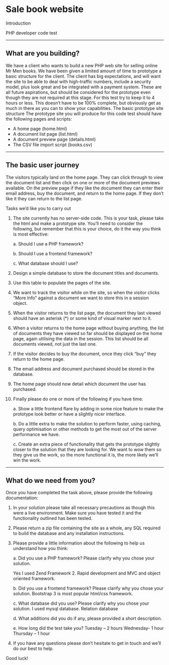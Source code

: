 Sale book website
=======================

Introduction

PHP developer code test

-----------------------------
What are you building? 
----------------------
We have a client who wants to build a new PHP web site for selling online Mr Men books. We have been given a limited amount of time to prototype a basic structure for the client. 
The client has big expectations, and will want the site to be able to deal with high-traffic numbers, include a security model, plus look great and be integrated with a payment system. These are all future aspirations, but should be considered for the prototype even though they are not required at this stage.
For this test try to keep it to 4 hours or less. This doesn’t have to be 100% complete, but obviously get as much in there as you can to show your capabilities.
The basic prototype site structure
The prototype site you will produce for this code test should have the following pages and scripts:

  -	A home page (home.html)
  -	A document list page (list.html)
  - A document preview page (details.html)
  -	The CSV file import script (books.csv)

-----------------------------
The basic user journey 
-----------------------------

The visitors typically land on the home page. They can click through to view the document list and then click on one or more of the document previews available. On the preview page if they like the document they can enter their email address, buy the document, and return to the home page. If they don’t like it they can return to the list page.

Tasks we’d like you to carry out

1.	The site currently has no server-side code. This is your task, please take the html and make a prototype site. You’ll need to consider the following, but remember that this is your choice, do it the way you think is most effective:

    a.	Should I use a PHP framework?

    b.	Should I use a frontend framework?

    c.	What database should I use?

2.	Design a simple database to store the document titles and documents.

3.	Use this table to populate the pages of the site.

4.	We want to track the visitor while on the site, so when the visitor clicks “More Info” against a document we want to store this in a session object.

5.	When the visitor returns to the list page, the document they last viewed should have an asterisk (*) or some kind of visual marker next to it.

6.	When a visitor returns to the home page without buying anything, the list of documents they have viewed so far should be displayed on the home page, again utilising the data in the session. This list should be all documents viewed, not just the last one.

7.	If the visitor decides to buy the document, once they click “buy” they return to the home page.

8.	The email address and document purchased should be stored in the database.

9.	The home page should now detail which document the user has purchased.

10.	Finally please do one or more of the following if you have time:

    a.	Show a little frontend flare by adding in some nice feature to make the prototype look better or have a slightly nicer interface.

    b.	Do a little extra to make the solution to perform faster, using caching, query optimisation or other methods to get the most out of the server performance we have.

    c.	Create an extra piece of functionality that gets the prototype slightly closer to the solution that they are looking for. We want to wow them so they give us the work, so the more functional it is, the more likely we’ll win the work.
   
   
----------------------------- 
  What do we need from you?
----------------------------
 
Once you have completed the task above, please provide the following documentation:

1.	In your solution please take all necessary precautions as though this were a live environment. Make sure you have tested it and the functionality outlined has been tested.

2.	Please return a zip file containing the site as a whole, any SQL required to build the database and any installation instructions. 

3.	Please provide a little information about the following to help us understand how you think:

      a.	Did you use a PHP framework? Please clarify why you chose your solution.

      Yes I used Zend Framework 2.  Rapid development and MVC  and object oriented framework.

      b.	Did you use a frontend framework? Please clarify why you chose your solution.
      Bootstrap 3  is most popular html/css framework. 

      c.	What database did you use? Please clarify why you chose your solution.
      I used mysql database. Relation database

      d.	What additions did you do if any, please provided a short description.

      e.	How long did the test take you?
      Tuesday – 2 hours  Wednesday-  1 hour Thursday – 1 hour 

4.	If you have any questions please don’t hesitate to get in touch and we’ll do our best to help.

Good luck!


